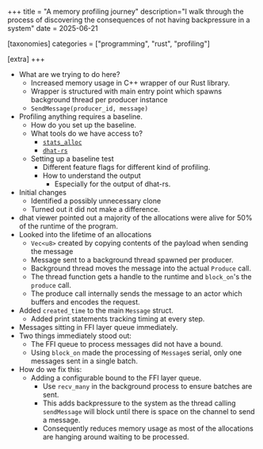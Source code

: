 +++
title = "A memory profiling journey"
description="I walk through the process of discovering the consequences of not having backpressure in a system"
date = 2025-06-21

[taxonomies]
categories = ["programming", "rust", "profiling"]

[extra]
+++

- What are we trying to do here?
  - Increased memory usage in C++ wrapper of our Rust library.
  - Wrapper is structured with main entry point which spawns background thread per producer instance
  - `SendMessage(producer_id, message)`
- Profiling anything requires a baseline.
  - How do you set up the baseline.
  - What tools do we have access to?
    - [`stats_alloc`](https://docs.rs/stats_alloc/latest/stats_alloc/)
    - [`dhat-rs`](https://docs.rs/dhat/latest/dhat/)
  - Setting up a baseline test
    - Different feature flags for different kind of profiling.
    - How to understand the output
      - Especially for the output of dhat-rs.
- Initial changes
  - Identified a possibly unnecessary clone
  - Turned out it did not make a difference.
- dhat viewer pointed out a majority of the allocations were alive for 50% of the runtime of the program.
- Looked into the lifetime of an allocations 
  - `Vec<u8>` created by copying contents of the payload when sending the message
  - Message sent to a background thread spawned per producer.
  - Background thread moves the message into the actual `Produce` call.
  - The thread function gets a handle to the runtime and `block_on`'s the `produce` call.
  - The produce call internally sends the message to an actor which buffers and encodes the request.
- Added `created_time` to the main `Message` struct.
  - Added print statements tracking timing at every step.
- Messages sitting in FFI layer queue immediately.
- Two things immediately stood out:
  - The FFI queue to process messages did not have a bound.
  - Using `block_on` made the processing of `Message`s serial, only one messages sent in a single batch.
- How do we fix this:
  - Adding a configurable bound to the FFI layer queue.
    - Use `recv_many` in the background process to ensure batches are sent.
    - This adds backpressure to the system as the thread calling `sendMessage` will block until there is space on the channel to send a message.
    - Consequently reduces memory usage as most of the allocations are hanging around waiting to be processed.
